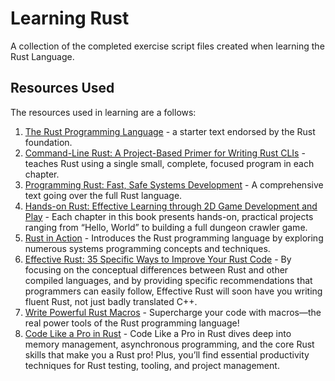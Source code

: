 # Learning Rust

A collection of the completed exercise script files created when learning the Rust Language.

## Resources Used

The resources used in learning are a follows:

1.  [The Rust Programming Language](https://doc.rust-lang.org/book/) - a starter text endorsed by the Rust foundation.
2.  [Command-Line Rust: A Project-Based Primer for Writing Rust CLIs](https://www.oreilly.com/library/view/command-line-rust/9781098109424/) - teaches Rust using a single small, complete, focused program in each chapter.
3.  [Programming Rust: Fast, Safe Systems Development](https://www.oreilly.com/library/view/programming-rust-2nd/9781492052586/) - A comprehensive text going over the full Rust language.
4.  [Hands-on Rust: Effective Learning through 2D Game Development and Play](https://github.com/thebracket/HandsOnRust) - Each chapter in this book presents hands-on, practical projects ranging from “Hello, World” to building a full dungeon crawler game.
5.  [Rust in Action](https://github.com/rust-in-action) - Introduces the Rust programming language by exploring numerous systems programming concepts and techniques.
6. [Effective Rust: 35 Specific Ways to Improve Your Rust Code](https://effective-rust.com/) -  By focusing on the conceptual differences between Rust and other compiled languages, and by providing specific recommendations that programmers can easily follow, Effective Rust will soon have you writing fluent Rust, not just badly translated C++.
7. [Write Powerful Rust Macros](https://www.manning.com/books/write-powerful-rust-macros) - Supercharge your code with macros—the real power tools of the Rust programming language!
8. [Code Like a Pro in Rust](https://www.manning.com/books/code-like-a-pro-in-rust) - Code Like a Pro in Rust dives deep into memory management, asynchronous programming, and the core Rust skills that make you a Rust pro! Plus, you’ll find essential productivity techniques for Rust testing, tooling, and project management.
